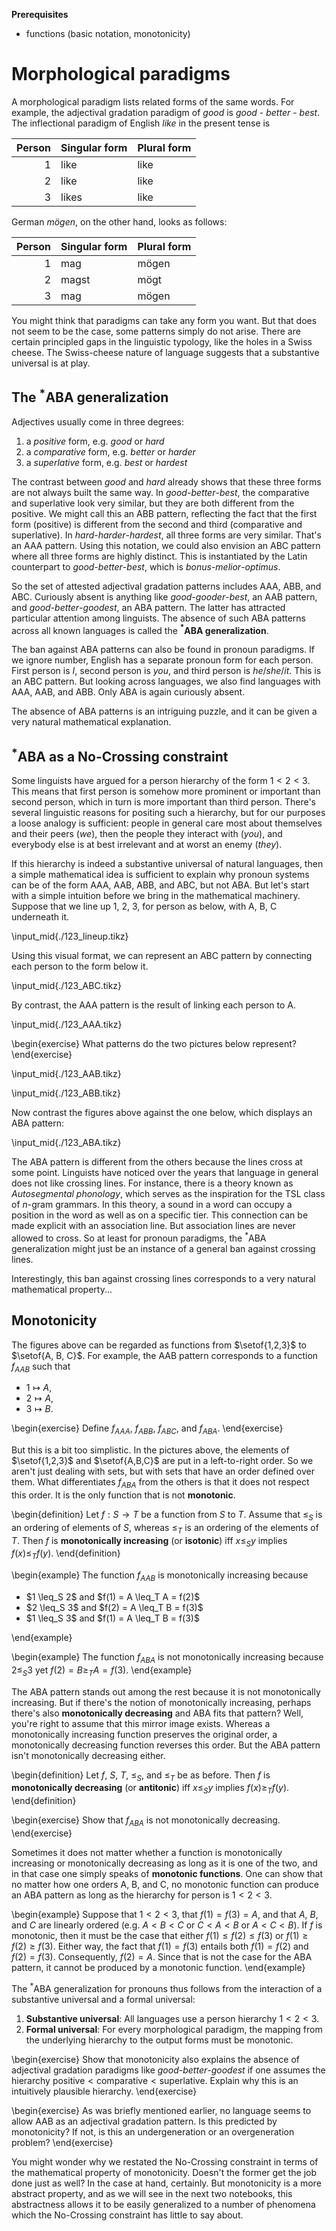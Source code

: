 **Prerequisites**

- functions (basic notation, monotonicity)

# Morphological paradigms

A morphological paradigm lists related forms of the same words.
For example, the adjectival gradation paradigm of *good* is *good* - *better* - *best*.
The inflectional paradigm of English *like* in the present tense is

Person | Singular form | Plural form
--:    | :--           | :--
1      | like          | like
2      | like          | like
3      | likes         | like

German *mögen*, on the other hand, looks as follows:

Person | Singular form | Plural form
--:    | :--           | :--
1      | mag           | mögen
2      | magst         | mögt
3      | mag           | mögen

You might think that paradigms can take any form you want.
But that does not seem to be the case, some patterns simply do not arise.
There are certain principled gaps in the linguistic typology, like the holes in a Swiss cheese.
The Swiss-cheese nature of language suggests that a substantive universal is at play.

## The $^*$ABA generalization

Adjectives usually come in three degrees:

1. a *positive* form, e.g. *good* or *hard*
1. a *comparative* form, e.g. *better* or *harder*
1. a *superlative* form, e.g. *best* or *hardest*

The contrast between *good* and *hard* already shows that these three forms are not always built the same way.
In *good*-*better*-*best*, the comparative and superlative look very similar, but they are both different from the positive.
We might call this an ABB pattern, reflecting the fact that the first form (positive) is different from the second and third (comparative and superlative).
In *hard*-*harder*-*hardest*, all three forms are very similar.
That's an AAA pattern.
Using this notation, we could also envision an ABC pattern where all three forms are highly distinct.
This is instantiated by the Latin counterpart to *good*-*better*-*best*, which is *bonus*-*melior*-*optimus*.

So the set of attested adjectival gradation patterns includes AAA, ABB, and ABC.
Curiously absent is anything like *good*-*gooder*-*best*, an AAB pattern, and *good*-*better*-*goodest*, an ABA pattern.
The latter has attracted particular attention among linguists.
The absence of such ABA patterns across all known languages is called the **$^*$ABA generalization**. 

The ban against ABA patterns can also be found in pronoun paradigms.
If we ignore number, English has a separate pronoun form for each person.
First person is *I*, second person is *you*, and third person is *he*/*she*/*it*.
This is an ABC pattern.
But looking across languages, we also find languages with AAA, AAB, and ABB.
Only ABA is again curiously absent.

The absence of ABA patterns is an intriguing puzzle, and it can be given a very natural mathematical explanation.

## $^*$ABA as a No-Crossing constraint

Some linguists have argued for a person hierarchy of the form $1 < 2 < 3$.
This means that first person is somehow more prominent or important than second person, which in turn is more important than third person.
There's several linguistic reasons for positing such a hierarchy, but for our purposes a loose analogy is sufficient: people in general care most about themselves and their peers (*we*), then the people they interact with (*you*), and everybody else is at best irrelevant and at worst an enemy (*they*).

If this hierarchy is indeed a substantive universal of natural languages, then a simple mathematical idea is sufficient to explain why pronoun systems can be of the form AAA, AAB, ABB, and ABC, but not ABA.
But let's start with a simple intuition before we bring in the mathematical machinery.
Suppose that we line up 1, 2, 3, for person as below, with A, B, C underneath it.

\input_mid{./123_lineup.tikz}

Using this visual format, we can represent an ABC pattern by connecting each person to the form below it.

\input_mid{./123_ABC.tikz}

By contrast, the AAA pattern is the result of linking each person to A.

\input_mid{./123_AAA.tikz}

\begin{exercise}
What patterns do the two pictures below represent?
\end{exercise}

\input_mid{./123_AAB.tikz}

\input_mid{./123_ABB.tikz}

Now contrast the figures above against the one below, which displays an ABA pattern:

\input_mid{./123_ABA.tikz}

The ABA pattern is different from the others because the lines cross at some point.
Linguists have noticed over the years that language in general does not like crossing lines.
For instance, there is a theory known as *Autosegmental phonology*, which serves as the inspiration for the TSL class of $n$-gram grammars.
In this theory, a sound in a word can occupy a position in the word as well as on a specific tier.
This connection can be made explicit with an association line.
But association lines are never allowed to cross.
So at least for pronoun paradigms, the $^*$ABA generalization might just be an instance of a general ban against crossing lines.

Interestingly, this ban against crossing lines corresponds to a very natural mathematical property...

## Monotonicity

The figures above can be regarded as functions from $\setof{1,2,3}$ to $\setof{A, B, C}$.
For example, the AAB pattern corresponds to a function $f_{AAB}$ such that

- $1 \mapsto A$,
- $2 \mapsto A$,
- $3 \mapsto B$.

\begin{exercise}
Define
$f_{AAA}$,
$f_{ABB}$,
$f_{ABC}$,
and
$f_{ABA}$.
\end{exercise}

But this is a bit too simplistic.
In the pictures above, the elements of $\setof{1,2,3}$ and $\setof{A,B,C}$ are put in a left-to-right order.
So we aren't just dealing with sets, but with sets that have an order defined over them.
What differentiates $f_{ABA}$ from the others is that it does not respect this order.
It is the only function that is not **monotonic**.

\begin{definition}
Let $f: S \rightarrow T$ be a function from $S$ to $T$.
Assume that $\leq_S$ is an ordering of elements of $S$, whereas $\leq_T$ is an ordering of the elements of $T$.
Then $f$ is <b>monotonically increasing</b> (or <b>isotonic</b>) iff $x \leq_S y$ implies $f(x) \leq_T f(y)$.
\end{definition}

\begin{example}
The function $f_{AAB}$ is monotonically increasing because

<ul>
<li>$1 \leq_S 2$ and $f(1) = A \leq_T A = f(2)$</li>
<li>$2 \leq_S 3$ and $f(2) = A \leq_T B = f(3)$</li>
<li>$1 \leq_S 3$ and $f(1) = A \leq_T B = f(3)$</li>
</ul>
\end{example}

\begin{example}
The function $f_{ABA}$ is not monotonically increasing because
$2 \leq_S 3$ yet $f(2) = B \geq_T A = f(3)$.
\end{example}

The ABA pattern stands out among the rest because it is not monotonically increasing.
But if there's the notion of monotonically increasing, perhaps there's also **monotonically decreasing** and ABA fits that pattern?
Well, you're right to assume that this mirror image exists.
Whereas a monotonically increasing function preserves the original order, a monotonically decreasing function reverses this order.
But the ABA pattern isn't monotonically decreasing either.

\begin{definition}
Let $f$, $S$, $T$, $\leq_S$, and $\leq_T$ be as before.
Then $f$ is <b>monotonically decreasing</b> (or <b>antitonic</b>) iff $x \leq_S y$ implies $f(x) \geq_T f(y)$.
\end{definition}

\begin{exercise}
Show that $f_{ABA}$ is not monotonically decreasing.
\end{exercise}

Sometimes it does not matter whether a function is monotonically increasing or monotonically decreasing as long as it is one of the two, and in that case one simply speaks of **monotonic functions**.
One can show that no matter how one orders A, B, and C, no monotonic function can produce an ABA pattern as long as the hierarchy for person is $1 < 2 < 3$.

\begin{example}
Suppose that $1 < 2 < 3$, that $f(1) = f(3) = A$, and that $A$, $B$, and $C$ are linearly ordered (e.g. $A < B < C$ or $C < A < B$ or $A < C < B$).
If $f$ is monotonic, then it must be the case that either $f(1) \leq f(2) \leq f(3)$ or $f(1) \geq f(2) \geq f(3)$.
Either way, the fact that $f(1) = f(3)$ entails both $f(1) = f(2)$ and $f(2) = f(3)$.
Consequently, $f(2) = A$.
Since that is not the case for the ABA pattern, it cannot be produced by a monotonic function.
\end{example}

The $^*$ABA generalization for pronouns thus follows from the interaction of a substantive universal and a formal universal:

1. **Substantive universal**: All languages use a person hierarchy $1 < 2 < 3$.
1. **Formal universal**: For every morphological paradigm, the mapping from the underlying hierarchy to the output forms must be monotonic.

\begin{exercise}
Show that monotonicity also explains the absence of adjectival gradation paradigms like
<i>good</i>-<i>better</i>-<i>goodest</i>
if one assumes the hierarchy $\text{positive} < \text{comparative} < \text{superlative}$.
Explain why this is an intuitively plausible hierarchy.
\end{exercise}

\begin{exercise}
As was briefly mentioned earlier, no language seems to allow AAB as an adjectival gradation pattern.
Is this predicted by monotonicity?
If not, is this an undergeneration or an overgeneration problem?
\end{exercise}

You might wonder why we restated the No-Crossing constraint in terms of the mathematical property of monotonicity.
Doesn't the former get the job done just as well?
In the case at hand, certainly.
But monotonicity is a more abstract property, and as we will see in the next two notebooks, this abstractness allows it to be easily generalized to a number of phenomena which the No-Crossing constraint has little to say about.
